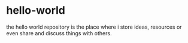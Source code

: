 # hello-world
the hello world repository is the place where i store ideas, resources or even share and discuss things with others.

